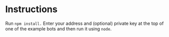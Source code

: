 # Instructions

Run `npm install.` Enter your address and (optional) private key at the top of one of the example bots and then run it using `node`.

